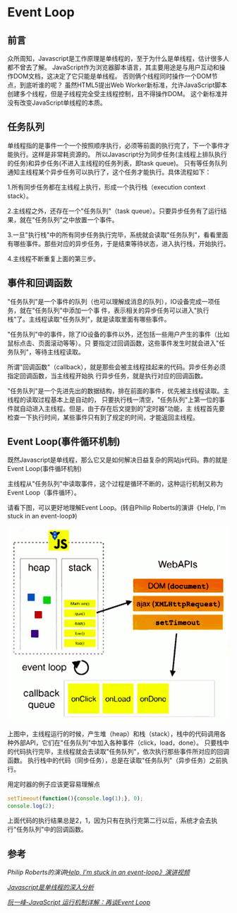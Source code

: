 # Event Loop

## 前言
 众所周知，Javascript是工作原理是单线程的，至于为什么是单线程，估计很多人都不曾去了解。
 JavaScript作为浏览器脚本语言，其主要用途是与用户互动和操作DOM文档，这决定了它只能是单线程。
 否则俩个线程同时操作一个DOM节点，到底听谁的呢？
 虽然HTML5提出Web Worker新标准，允许JavaScript脚本创建多个线程，但是子线程完全受主线程控制，且不得操作DOM。
 这个新标准并没有改变JavaScript单线程的本质。


## 任务队列
单线程指的是事件一个一个按照顺序执行，必须等前面的执行完了，下一个事件才能执行。这样是非常耗资源的。
所以Javascript分为同步任务(主线程上排队执行的任务)和异步任务(不进入主线程的任务列表，即task queue)。
只有等任务队列通知主线程某个异步任务可以执行了，这个任务才能执行。具体流程如下：

1.所有同步任务都在主线程上执行，形成一个执行栈（execution context stack）。
 
2.主线程之外，还存在一个"任务队列"（task queue）。只要异步任务有了运行结果，就在"任务队列"之中放置一个事件。

3.一旦"执行栈"中的所有同步任务执行完毕，系统就会读取"任务队列"，看看里面有哪些事件。那些对应的异步任务，于是结束等待状态，进入执行栈，开始执行。

4.主线程不断重复上面的第三步。

## 事件和回调函数
  "任务队列"是一个事件的队列（也可以理解成消息的队列），IO设备完成一项任务，就在"任务队列"中添加一个事
件，表示相关的异步任务可以进入"执行栈"了。主线程读取"任务队列"，就是读取里面有哪些事件。

  "任务队列"中的事件，除了IO设备的事件以外，还包括一些用户产生的事件（比如鼠标点击、页面滚动等等）。只
要指定过回调函数，这些事件发生时就会进入"任务队列"，等待主线程读取。

  所谓"回调函数"（callback），就是那些会被主线程挂起来的代码。异步任务必须指定回调函数，当主线程开始执
行异步任务，就是执行对应的回调函数。

  "任务队列"是一个先进先出的数据结构，排在前面的事件，优先被主线程读取。主线程的读取过程基本上是自动的，
只要执行栈一清空，"任务队列"上第一位的事件就自动进入主线程。但是，由于存在后文提到的"定时器"功能，主
线程首先要检查一下执行时间，某些事件只有到了规定的时间，才能返回主线程。

## Event Loop(事件循环机制)

既然Javascript是单线程，那么它又是如何解决日益复杂的网站js代码。靠的就是 Event Loop(事件循环机制)

主线程从"任务队列"中读取事件，这个过程是循环不断的，这种运行机制又称为Event Loop（事件循环）。
  
请看下图，可以更好地理解Event Loop。(转自Philip Roberts的演讲《Help, I'm stuck in an event-loop》)

![](img/loop-01.png)

上图中，主线程运行的时候，产生堆（heap）和栈（stack），栈中的代码调用各种外部API，它们在"任务队列"中加入各种事件（click，load，done）。
只要栈中的代码执行完毕，主线程就会去读取"任务队列"，依次执行那些事件所对应的回调函数。
执行栈中的代码（同步任务），总是在读取"任务队列"（异步任务）之前执行。

用定时器的例子应该更容易理解点 
```js
setTimeout(function(){console.log(1);}, 0);
console.log(2);
```
上面代码的执行结果总是2，1，因为只有在执行完第二行以后，系统才会去执行"任务队列"中的回调函数。

## 参考
 *Philip Roberts的演讲[Help, I'm stuck in an event-loop》演讲视频](http://www.tudou.com/programs/view/5sCg6_rh1VQ/?FR=LIAN)*

 *[Javascript是单线程的深入分析](http://www.cnblogs.com/Mainz/p/3552717.html)*

 *[阮一峰-JavaScript 运行机制详解：再谈Event Loop](http://www.ruanyifeng.com/blog/2014/10/event-loop.html)*
